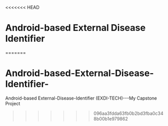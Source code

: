 <<<<<<< HEAD
# Android-based External Disease Identifier
=======
# Android-based-External-Disease-Identifier-
Android-based External-Disease-Identifier (EXDI-TECH)---My Capstone Project
>>>>>>> 096aa3fdda63fb0b2bd3fba0c348b00b1e979862

